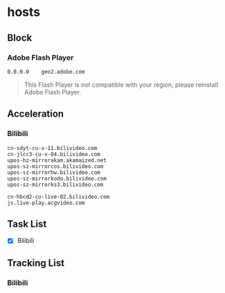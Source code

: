 # hosts
## Block
### Adobe Flash Player
`0.0.0.0    geo2.adobe.com`
>This Flash Player is not compatible with your region, please reinstall Adobe Flash Player.
## Acceleration
### Bilibili
```
cn-sdyt-cu-v-11.bilivideo.com
cn-jlcc3-cu-v-04.bilivideo.com
upos-hz-mirrorakam.akamaized.net
upos-sz-mirrorcos.bilivideo.com
upos-sz-mirrorhw.bilivideo.com
upos-sz-mirrorkodo.bilivideo.com
upos-sz-mirrorks3.bilivideo.com

cn-hbcd2-cu-live-02.bilivideo.com
js.live-play.acgvideo.com
```
## Task List
- [x] Bilibili
## Tracking List
### Bilibili
